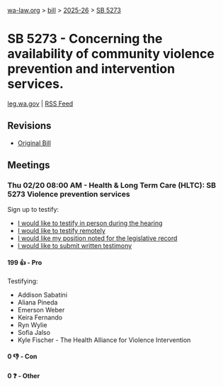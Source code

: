 [wa-law.org](/) > [bill](/bill/) > [2025-26](/bill/2025-26/) > [SB 5273](/bill/2025-26/sb/5273/)

# SB 5273 - Concerning the availability of community violence prevention and intervention services.
[leg.wa.gov](https://app.leg.wa.gov/billsummary?BillNumber=5273&Year=2025&Initiative=false) | [RSS Feed](./rss.xml)

## Revisions
* [Original Bill](1/)

## Meetings
### Thu 02/20 08:00 AM - Health & Long Term Care (HLTC): SB 5273 Violence prevention services
Sign up to testify:
* [I would like to testify in person during the hearing](https://app.leg.wa.gov/csi/Testifier/Add?chamber=House&mId=32877&aId=164271&caId=25830&tId=1)
* [I would like to testify remotely](https://app.leg.wa.gov/csi/Testifier/Add?chamber=House&mId=32877&aId=164271&caId=25830&tId=2)
* [I would like my position noted for the legislative record](https://app.leg.wa.gov/csi/Testifier/Add?chamber=House&mId=32877&aId=164271&caId=25830&tId=3)
* [I would like to submit written testimony](https://app.leg.wa.gov/csi/Testifier/Add?chamber=House&mId=32877&aId=164271&caId=25830&tId=4)

#### 199 👍 - Pro
Testifying:
* Addison Sabatini
* Aliana Pineda
* Emerson Weber
* Keira Fernando
* Ryn Wylie
* Sofia Jalso
* Kyle Fischer - The Health Alliance for Violence Intervention

#### 0 👎 - Con

#### 0 ❓ - Other

